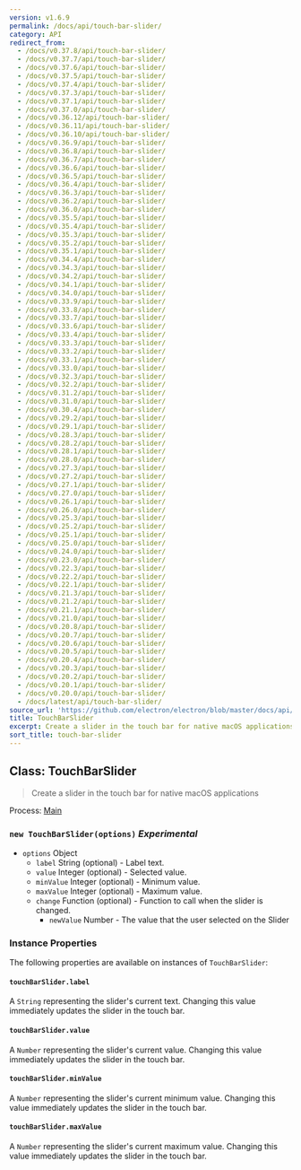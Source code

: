 ```yaml
---
version: v1.6.9
permalink: /docs/api/touch-bar-slider/
category: API
redirect_from:
  - /docs/v0.37.8/api/touch-bar-slider/
  - /docs/v0.37.7/api/touch-bar-slider/
  - /docs/v0.37.6/api/touch-bar-slider/
  - /docs/v0.37.5/api/touch-bar-slider/
  - /docs/v0.37.4/api/touch-bar-slider/
  - /docs/v0.37.3/api/touch-bar-slider/
  - /docs/v0.37.1/api/touch-bar-slider/
  - /docs/v0.37.0/api/touch-bar-slider/
  - /docs/v0.36.12/api/touch-bar-slider/
  - /docs/v0.36.11/api/touch-bar-slider/
  - /docs/v0.36.10/api/touch-bar-slider/
  - /docs/v0.36.9/api/touch-bar-slider/
  - /docs/v0.36.8/api/touch-bar-slider/
  - /docs/v0.36.7/api/touch-bar-slider/
  - /docs/v0.36.6/api/touch-bar-slider/
  - /docs/v0.36.5/api/touch-bar-slider/
  - /docs/v0.36.4/api/touch-bar-slider/
  - /docs/v0.36.3/api/touch-bar-slider/
  - /docs/v0.36.2/api/touch-bar-slider/
  - /docs/v0.36.0/api/touch-bar-slider/
  - /docs/v0.35.5/api/touch-bar-slider/
  - /docs/v0.35.4/api/touch-bar-slider/
  - /docs/v0.35.3/api/touch-bar-slider/
  - /docs/v0.35.2/api/touch-bar-slider/
  - /docs/v0.35.1/api/touch-bar-slider/
  - /docs/v0.34.4/api/touch-bar-slider/
  - /docs/v0.34.3/api/touch-bar-slider/
  - /docs/v0.34.2/api/touch-bar-slider/
  - /docs/v0.34.1/api/touch-bar-slider/
  - /docs/v0.34.0/api/touch-bar-slider/
  - /docs/v0.33.9/api/touch-bar-slider/
  - /docs/v0.33.8/api/touch-bar-slider/
  - /docs/v0.33.7/api/touch-bar-slider/
  - /docs/v0.33.6/api/touch-bar-slider/
  - /docs/v0.33.4/api/touch-bar-slider/
  - /docs/v0.33.3/api/touch-bar-slider/
  - /docs/v0.33.2/api/touch-bar-slider/
  - /docs/v0.33.1/api/touch-bar-slider/
  - /docs/v0.33.0/api/touch-bar-slider/
  - /docs/v0.32.3/api/touch-bar-slider/
  - /docs/v0.32.2/api/touch-bar-slider/
  - /docs/v0.31.2/api/touch-bar-slider/
  - /docs/v0.31.0/api/touch-bar-slider/
  - /docs/v0.30.4/api/touch-bar-slider/
  - /docs/v0.29.2/api/touch-bar-slider/
  - /docs/v0.29.1/api/touch-bar-slider/
  - /docs/v0.28.3/api/touch-bar-slider/
  - /docs/v0.28.2/api/touch-bar-slider/
  - /docs/v0.28.1/api/touch-bar-slider/
  - /docs/v0.28.0/api/touch-bar-slider/
  - /docs/v0.27.3/api/touch-bar-slider/
  - /docs/v0.27.2/api/touch-bar-slider/
  - /docs/v0.27.1/api/touch-bar-slider/
  - /docs/v0.27.0/api/touch-bar-slider/
  - /docs/v0.26.1/api/touch-bar-slider/
  - /docs/v0.26.0/api/touch-bar-slider/
  - /docs/v0.25.3/api/touch-bar-slider/
  - /docs/v0.25.2/api/touch-bar-slider/
  - /docs/v0.25.1/api/touch-bar-slider/
  - /docs/v0.25.0/api/touch-bar-slider/
  - /docs/v0.24.0/api/touch-bar-slider/
  - /docs/v0.23.0/api/touch-bar-slider/
  - /docs/v0.22.3/api/touch-bar-slider/
  - /docs/v0.22.2/api/touch-bar-slider/
  - /docs/v0.22.1/api/touch-bar-slider/
  - /docs/v0.21.3/api/touch-bar-slider/
  - /docs/v0.21.2/api/touch-bar-slider/
  - /docs/v0.21.1/api/touch-bar-slider/
  - /docs/v0.21.0/api/touch-bar-slider/
  - /docs/v0.20.8/api/touch-bar-slider/
  - /docs/v0.20.7/api/touch-bar-slider/
  - /docs/v0.20.6/api/touch-bar-slider/
  - /docs/v0.20.5/api/touch-bar-slider/
  - /docs/v0.20.4/api/touch-bar-slider/
  - /docs/v0.20.3/api/touch-bar-slider/
  - /docs/v0.20.2/api/touch-bar-slider/
  - /docs/v0.20.1/api/touch-bar-slider/
  - /docs/v0.20.0/api/touch-bar-slider/
  - /docs/latest/api/touch-bar-slider/
source_url: 'https://github.com/electron/electron/blob/master/docs/api/touch-bar-slider.md'
title: TouchBarSlider
excerpt: Create a slider in the touch bar for native macOS applications
sort_title: touch-bar-slider
---
```




<!--


                                      ::::
                                    :o+//+o:
                                    +o    oo-
                                    :o+//oo/+o/
                                      -::-   -oo:
                                               /s/
                      -::::::::-                :s/  :::--
                  :+oo+////////+:        -:/+oo/ :s:-///++oo+:
                /o+:                -/+oo+/:-     +o-      -:+o:
               /s:              -:+o+/:           -o+         :s/
              -s/            -/oo/:                /s-         +s-
              -s/         -/oo/-                   -s/         /s-
               oo       :+o/-                       oo         oo
               -s/    :oo/                          /s-       /s-
                :s/ :oo:              -::-          /s-      /s:
                  -+o/               /ssss/         :s:    -+o-
                 :o+--               /ssss/         :s:   :o+-
                :s/  +o:              -::-          /s-   --
               -s/    :+o/-                         /s-
               oo       -+o+-                       oo
              -s/         -/oo/-                   -s/
             -+soo+:         -/oo/:                /s-      /oooo+-
             o+   :s:           -:+o+/:-          -o+      /s:  -oo
             oo:--/s:       ::      -:+oo+/:-     -/-      /s/--:o+
              :+++/-        :s:          -:/+ooo++//////++oo//+o+:
                             /s:                --::::::--
                              /s/              /s-
                               :oo:          :oo:
                                 /oo/-    -/oo/
                                   -/+oooo+/-





                   _______  _______  _______  _______  __
                  |       ||       ||       ||       ||  |
                  |  _____||_     _||   _   ||    _  ||  |
                  | |_____   |   |  |  | |  ||   |_| ||  |
                  |_____  |  |   |  |  |_|  ||    ___||__|
                   _____| |  |   |  |       ||   |     __
                  |_______|  |___|  |_______||___|    |__|


    This file is generated automatically, so it should not be edited.

    To make changes, head over to the electron/electron repository:

    https://github.com/electron/electron/blob/master/docs/api/touch-bar-slider.md

    Thanks!

-->
## Class: TouchBarSlider

> Create a slider in the touch bar for native macOS applications

Process: [Main]({{site.baseurl}}/docs/tutorial/quick-start#main-process)

### `new TouchBarSlider(options)` _Experimental_

*   `options` Object
    *   `label` String (optional) - Label text.
    *   `value` Integer (optional) - Selected value.
    *   `minValue` Integer (optional) - Minimum value.
    *   `maxValue` Integer (optional) - Maximum value.
    *   `change` Function (optional) - Function to call when the slider is changed.
        *   `newValue` Number - The value that the user selected on the Slider

### Instance Properties

The following properties are available on instances of `TouchBarSlider`:

#### `touchBarSlider.label`

A `String` representing the slider's current text. Changing this value immediately updates the slider in the touch bar.

#### `touchBarSlider.value`

A `Number` representing the slider's current value. Changing this value immediately updates the slider in the touch bar.

#### `touchBarSlider.minValue`

A `Number` representing the slider's current minimum value. Changing this value immediately updates the slider in the touch bar.

#### `touchBarSlider.maxValue`

A `Number` representing the slider's current maximum value. Changing this value immediately updates the slider in the touch bar.
